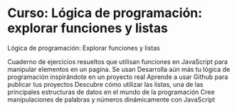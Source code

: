 # Curso: Lógica de programación: explorar funciones y listas
Lógica de programación: Explorar funciones y listas

Cuaderno de ejercicios resueltos que utilisan funciones en JavaScript para manipular elementos en un pagina.
Se usan Desarrolla aún más tu lógica de programación inspirándote en un proyecto real
Aprende a usar Github para publicar tus proyectos
Descubre cómo utilizar las listas, una de las principales estructuras de datos en el mundo de la programación
Cree manipulaciones de palabras y números dinámicamente con JavaScript
